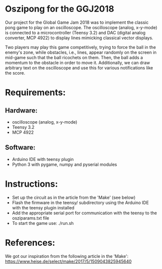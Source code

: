 # Oszipong for the GGJ2018
Our project for the Global Game Jam 2018 was to implement the classic pong game to play on an oscilloscope. The oscilloscope (analog, x-y-mode) is connected to a microcontroller (Teensy 3.2) and DAC (digital analog converter, MCP 4922) to display lines mimicking classical vector displays. 

Two players may play this game competitively, trying to force the ball in the enemy's zone, while obstacles, i.e., lines, appear randomly on the screen in mid-game such that the ball ricochets on them. Then, the ball adds a momentum to the obstacle in order to move it. Additionally, we can draw arbitrary text on the oscilloscope and use this for various notifications like the score. 


# Requirements:
## Hardware:
- oscilloscope (analog, x-y-mode)
- Teensy 3.2
- MCP 4922

## Software:
- Arduino IDE with teensy plugin
- Python 3 with pygame, numpy and pyserial modules


# Instructions:
- Set up the circuit as in the article from the 'Make' (see below)
- Flash the firmware in the teensy/ subdirectory using the Arduino IDE with the teensy plugin installed
- Add the appropriate serial port for communication with the teensy to the osziparams.txt file
- To start the game use: ./run.sh


# References:
We got our inspiration from the following article in the 'Make':
https://www.heise.de/select/make/2017/5/1509043825945640
